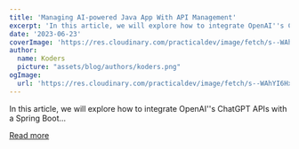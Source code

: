```yaml
---
title: 'Managing AI-powered Java App With API Management'
excerpt: 'In this article, we will explore how to integrate OpenAI''s ChatGPT APIs with a Spring Boot...'
date: '2023-06-23'
coverImage: 'https://res.cloudinary.com/practicaldev/image/fetch/s--WAhYI6Hx--/c_imagga_scale,f_auto,fl_progressive,h_420,q_auto,w_1000/https://dev-to-uploads.s3.amazonaws.com/uploads/articles/zcawswjvr2a8x3zqifl3.png'
author:
  name: Koders
  picture: "assets/blog/authors/koders.png"
ogImage:
  url: 'https://res.cloudinary.com/practicaldev/image/fetch/s--WAhYI6Hx--/c_imagga_scale,f_auto,fl_progressive,h_420,q_auto,w_1000/https://dev-to-uploads.s3.amazonaws.com/uploads/articles/zcawswjvr2a8x3zqifl3.png'
---
```


In this article, we will explore how to integrate OpenAI''s ChatGPT APIs with a Spring Boot...

[Read more](https://dev.to/apisix/managing-ai-powered-java-app-with-api-management-12d1)

